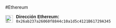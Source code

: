 
#Ethereum

<div style="display: flex; align-items: center; gap: 10px; font-family: sans-serif;">
  <img src="https://ethereum.org/_next/image/?url=%2F_next%2Fstatic%2Fmedia%2Feth-diamond-glyph.3cd60daa.png&w=64&q=75" 
       alt="Ethereum Logo" 
       style="width: 24px; height: 24px;">
  <div>
    <strong>Dirección Ethereum:</strong><br>
    <code>0x26ab237a26060f8844c10a1d5c4121B61729A345</code>
  </div>
</div>